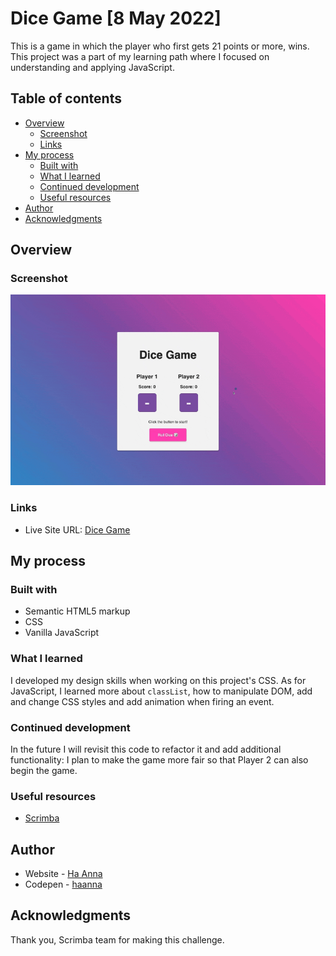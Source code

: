 # Dice Game [8 May 2022]

This is a game in which the player who first gets 21 points or more, wins. This project was a part of my learning path where I focused on understanding and applying JavaScript.

## Table of contents

- [Overview](#overview)
  - [Screenshot](#screenshot)
  - [Links](#links)
- [My process](#my-process)
  - [Built with](#built-with)
  - [What I learned](#what-i-learned)
  - [Continued development](#continued-development)
  - [Useful resources](#useful-resources)
- [Author](#author)
- [Acknowledgments](#acknowledgments)

## Overview

### Screenshot

![alt text](./gif_dicegame.gif)

### Links

- Live Site URL: [Dice Game](https://ha-anna.github.io/Scrimba_Projects/Dice_game/)

## My process

### Built with

- Semantic HTML5 markup
- CSS
- Vanilla JavaScript

### What I learned

I developed my design skills when working on this project's CSS. As for JavaScript, I learned more about `classList`, how to manipulate DOM, add and change CSS styles and add animation when firing an event.

### Continued development

In the future I will revisit this code to refactor it and add additional functionality: I plan to make the game more fair so that Player 2 can also begin the game.

### Useful resources

- [Scrimba](https://www.scrimba.com)

## Author

- Website - [Ha Anna](https://haanna.com)
- Codepen - [haanna](https://codepen.io/haanna)

## Acknowledgments

Thank you, Scrimba team for making this challenge.
